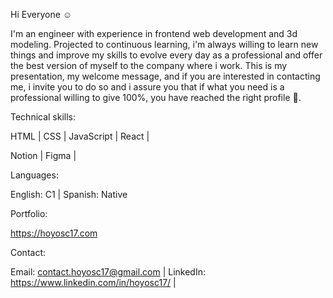 Hi Everyone ☺️

I'm an engineer with experience in frontend web development and 3d modeling.
Projected to continuous learning, i'm always willing to learn new things and 
improve my skills to evolve every day as a professional and offer the best 
version of myself to the company where i work. This is my presentation, my 
welcome message, and if you are interested in contacting me, i invite you to 
do so and i assure you that if what you need is a professional willing to give 
100%, you have reached the right profile 💯.

Technical skills:

HTML | CSS | JavaScript | React | 

Notion | Figma |

Languages:

English: C1 | Spanish: Native

Portfolio:

https://hoyosc17.com

Contact:

Email: contact.hoyosc17@gmail.com | LinkedIn: https://www.linkedin.com/in/hoyosc17/ |
